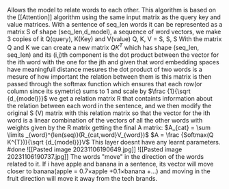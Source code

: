Allows the model to relate words to each other.
This algorithm is based on the [[Attention]] algorithm using the same input matrix as the query key and value matrices.
With a sentence of seq_len words it can be represented as a matrix S of shape (seq_len,d_model), a sequence of word vectors, we make 3 copies of it Q(query), K(Key) and V(value)
Q, K, V = S, S, S
With the matrix Q and K we can create a new matrix $Q K^{T}$ which has shape (seq_len, seq_len) and its (i,j)th component is the dot product between the vector for the ith word with the one for the jth and  given that word embedding spaces have meaningfull distance mesures the dot product of two words is a mesure of how important the relation between them is
this matrix is then passed through the softmax function which ensures that each row(or column since its symetric) sums to 1 and scale by  $\frac {1}{\sqrt {d_{model}}}$ we get a relation matrix R that containts information about the relation between each word in the sentence, and we then modify the original S (V) matrix with this relation matrix so that the vector for the ith word is a linear combination of the vectors of all the other words with weights given by the R matrix getting the final A matrix:
$A_{cat} = \sum \limits _{word}^{len(seq)}(R_{cat,word}V_{word})$
$A = \frac {Softmax(Q K^{T})}{\sqrt {d_{model}}}V$
This layer doesnt have any learnt parameters.
#done 
![[Pasted image 20231106190649.jpg]]
![[Pasted image 20231106190737.jpg]]
The words "move" in the direction of the words related to it.
If i have apple and banana in a sentence, its vector will move closer to banana(apple = 0.7×apple +0.1×banana +...) and moving in the fruit direction will move it away from the tech brands.